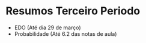 # Resumos Terceiro Periodo

- EDO 			    (Até dia 29 de março)
- Probabilidade (Até 6.2 das notas de aula)
